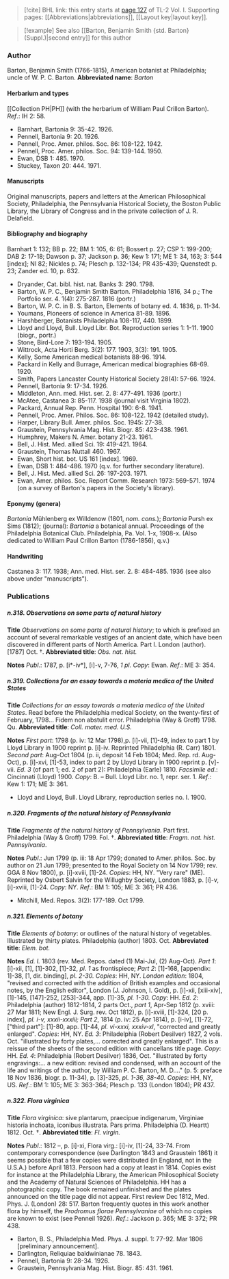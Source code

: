 > [!cite] BHL link: this entry starts at [page 127](https://www.biodiversitylibrary.org/page/33120258) of TL-2 Vol. I.
> Supporting pages: [[Abbreviations|abbreviations]], [[Layout key|layout key]].

> [!example] See also [[Barton, Benjamin Smith {std. Barton} (Suppl.)|second entry]] for this author

### Author

Barton, Benjamin Smith (1766-1815), American botanist at Philadelphia; uncle of W. P. C. Barton. 
**Abbreviated name**: *Barton*

#### Herbarium and types

[[Collection PH|PH]] (with the herbarium of William Paul Crillon Barton).
*Ref*.: IH 2: 58.
- Barnhart, Bartonia 9: 35-42. 1926.
- Pennell, Bartonia 9: 20. 1926.
- Pennell, Proc. Amer. philos. Soc. 86: 108-122. 1942.
- Pennell, Proc. Amer. philos. Soc. 94: 139-144. 1950.
- Ewan, DSB 1: 485. 1970.
- Stuckey, Taxon 20: 444. 1971.

#### Manuscripts

Original manuscripts, papers and letters at the American Philosophical Society, Philadelphia, the Pennsylvania Historical Society, the Boston Public Library, the Library of Congress and in the private collection of J. R. Delafield.

#### Bibliography and biography

Barnhart 1: 132; BB p. 22; BM 1: 105, 6: 61; Bossert p. 27; CSP 1: 199-200; DAB 2: 17-18; Dawson p. 37; Jackson p. 36; Kew 1: 171; ME 1: 34, 163; 3: 544 \[index\]; NI 82; Nickles p. 74; Plesch p. 132-134; PR 435-439; Quenstedt p. 23; Zander ed. 10, p. 632.
- Dryander, Cat. bibl. hist. nat. Banks 3: 290. 1798.
- Barton, W. P. C., Benjamin Smith Barton. Philadelphia 1816, 34 p.; The Portfolio ser. 4. 1(4): 275-287. 1816 (portr.)
- Barton, W. P. C. in B. S. Barton, Elements of botany ed. 4. 1836, p. 11-34.
- Youmans, Pioneers of science in America 81-89. 1896.
- Harshberger, Botanists Philadelphia 108-117, 440. 1899.
- Lloyd and Lloyd, Bull. Lloyd Libr. Bot. Reproduction series 1: 1-11. 1900 (biogr., portr.)
- Stone, Bird-Lore 7: 193-194. 1905.
- Wittrock, Acta Horti Berg. 3(2): 177. 1903, 3(3): 191. 1905.
- Kelly, Some American medical botanists 88-96. 1914.
- Packard in Kelly and Burrage, American medical biographies 68-69. 1920.
- Smith, Papers Lancaster County Historical Society 28(4): 57-66. 1924.
- Pennell, Bartonia 9: 17-34. 1926.
- Middleton, Ann. med. Hist. ser. 2. 8: 477-491. 1936 (portr.)
- McAtee, Castanea 3: 85-117. 1938 (journal visit Virginia 1802).
- Packard, Annual Rep. Penn. Hospital 190: 6-8. 1941.
- Pennell, Proc. Amer. Philos. Soc. 86: 108-122. 1942 (detailed study).
- Harper, Library Bull. Amer. philos. Soc. 1945: 27-38.
- Graustein, Pennsylvania Mag. Hist. Biogr. 85: 423-438. 1961.
- Humphrey, Makers N. Amer. botany 21-23. 1961.
- Bell, J. Hist. Med. allied Sci. 19: 419-421. 1964.
- Graustein, Thomas Nuttall 460. 1967.
- Ewan, Short hist. bot. US 161 \[index\]. 1969.
- Ewan, DSB 1: 484-486. 1970 (q.v. for further secondary literature).
- Bell, J. Hist. Med. allied Sci. 26: 197-203. 1971.
- Ewan, Amer. philos. Soc. Report Comm. Research 1973: 569-571. 1974 (on a survey of Barton's papers in the Society's library).

#### Eponymy (genera)

*Bartonia* Mühlenberg ex Willdenow (1801, *nom. cons.*); *Bartonia* Pursh ex Sims (1812); (journal): *Bartonia* a botanical annual. Proceedings of the Philadelphia Botanical Club. Philadelphia, Pa. Vol. 1-x, 1908-x. (Also dedicated to William Paul Crillon Barton (1786-1856), q.v.)

#### Handwriting

Castanea 3: 117. 1938; Ann. med. Hist. ser. 2. 8: 484-485. 1936 (see also above under "manuscripts").

### Publications

##### n.318. Observations on some parts of natural history

**Title**
*Observations on some parts of natural history*; to which is prefixed an account of several remarkable vestiges of an ancient date, which have been discovered in different parts of North America. Part I. London (author). \[1787\] Oct. †.
**Abbreviated title**: *Obs. nat. hist.*

**Notes**
*Publ*.: 1787, p. \[i\*-iv\*\], \[i\]-v, 7-76, *1 pl. Copy*: Ewan.
*Ref*.: ME 3: 354.

##### n.319. Collections for an essay towards a materia medica of the United States

**Title**
*Collections for an essay towards a materia medica of the United States*. Read before the Philadelphia medical Society, on the twenty-first of February, 1798... Fidem non abstulit error. Philadelphia (Way & Groff) 1798. Qu.
**Abbreviated title**: *Coll. mater. med. U.S.*

**Notes**
*First part*: 1798 (p. iv: 12 Mar 1798),p. \[i\]-vii, \[1\]-49, index to part 1 by Lloyd Library in 1900 reprint p. \[i\]-iv. Reprinted Philadelphia (R. Carr) 1801.
*Second part*: Aug-Oct 1804 (p. ii, deposit 14 Feb 1804; Med. Rep. rd. Aug-Oct), p. \[i\]-xvi, \[1\]-53, index to part 2 by Lloyd Library in 1900 reprint p. \[v\]-vii.
*Ed. 3* (of part 1; ed. 2 of part 2): Philadelphia (Earle) 1810.
*Facsimile ed*.: Cincinnati (Lloyd) 1900. *Copy*: B. – Bull. Lloyd Libr. no. 1, repr. ser. 1.
*Ref*.: Kew 1: 171; ME 3: 361.
- Lloyd and Lloyd, Bull. Lloyd Library, reproduction series no. I. 1900.

##### n.320. Fragments of the natural history of Pennsylvania

**Title**
*Fragments of the natural history of Pennsylvania*. Part first. Philadelphia (Way & Groff) 1799. Fol. †.
**Abbreviated title**: *Fragm. nat. hist. Pennsylvania*.

**Notes**
*Publ*.: Jun 1799 (p. iii: 18 Apr 1799; donated to Amer. philos. Soc. by author on 21 Jun 1799; presented to the Royal Society on 14 Nov 1799; rev. GGA 8 Nov 1800), p. \[i\]-xviii, \[1\]-24. *Copies*: HH, NY. "Very rare" (ME). Reprinted by Osbert Salvin for the Willughby Society, London 1883, p. \[i\]-v, \[i\]-xviii, \[1\]-24. *Copy*: NY.
*Ref*.: BM 1: 105; ME 3: 361; PR 436.
- Mitchill, Med. Repos. 3(2): 177-189. Oct 1799.

##### n.321. Elements of botany

**Title**
*Elements of botany*: or outlines of the natural history of vegetables. Illustrated by thirty plates. Philadelphia (author) 1803. Oct.
**Abbreviated title**: *Elem. bot.*

**Notes**
*Ed. I.* 1803 (rev. Med. Repos. dated (1) Mai-Jul, (2) Aug-Oct). *Part 1*: \[i\]-xii, \[1\], \[1\]-302, \[1\]-32, *pl. 1* as frontispiece; *Part 2*: \[1\]-168, \[appendix: 1\]-38, \[1, dir. binding\], *pl. 2-30. Copies*: HH, NY.
*London edition*: 1804, "revised and corrected with the addition of British examples and occasional notes, by the English editor", London (J. Johnson, I. Gold), p. \[i\]-xii, \[xiii-xiv\], \[1\]-145, \[147\]-252, \[253\]-344, app. \[1\]-35, *pl. 1-30. Copy*: HH.
*Ed. 2*: Philadelphia (author) 1812-1814, 2 parts Oct., *part 1*, Apr-Sep 1812 (p. xviii: 27 Mar 1811; New Engl. J. Surg. rev. Oct 1812), p. \[i\]-xviii, \[1\]-324, \[20 p. index\], *pl. i-v, xxxii-xxxiii; Part 2*, 1814 (p. iv: 25 Apr 1814), p. \[i-iv\], \[1\]-72, \["third part"\]: \[1\]-80, app. \[1\]-44, *pl. vi-xxxi, xxxiv-xl*, "corrected and greatly enlarged". *Copies*: HH, NY.
*Ed. 3*: Philadelphia (Robert Desilver) 1827, 2 vols. Oct. "illustrated by forty plates,... corrected and greatly enlarged". This is a reissue of the sheets of the second edition with cancellans title page. *Copy*: HH.
*Ed. 4*: Philadelphia (Robert Desilver) 1836, Oct. "illustrated by forty engravings:... a new edition: revised and condensed, with an account of the life and writings of the author, by William P. C. Barton, M. D...." (p. 5: preface 18 Nov 1836, biogr. p. 11-34), p. \[3\]-325, *pl. 1-36, 38-40. Copies*: HH, NY, US.
*Ref*.: BM 1: 105; ME 3: 363-364; Plesch p. 133 (London 1804); PR 437.

##### n.322. Flora virginica

**Title**
*Flora virginica*: sive plantarum, praecipue indigenarum, Virginiae historia inchoata, iconibus illustrata. Pars prima. Philadelphia (D. Heartt) 1812. Oct. †.
**Abbreviated title**: *Fl. virgin.*

**Notes**
*Publ*.: 1812 –, p. \[i\]-xi, Flora virg.: \[i\]-iv, \[1\]-24, 33-74. From contemporary correspondence (see Darlington 1843 and Graustein 1861) it seems possible that a few copies were distributed (in England, not in the U.S.A.) before April 1813. Persoon had a copy at least in 1814. Copies exist for instance at the Philadelphia Library, the American Philosophical Society and the Academy of Natural Sciences of Philadelphia. HH has a photographic copy. The book remained unfinished and the plates announced on the title page did not appear. First review Dec 1812, Med. Phys. J. (London) 28: 517. Barton frequently quotes in this work another flora by himself, the *Prodromus florae Pennsylvaniae* of which no copies are known to exist (see Penneil 1926).
*Ref*.: Jackson p. 365; ME 3: 372; PR 438.
- Barton, B. S., Philadelphia Med. Phys. J. suppl. 1: 77-92. Mar 1806 \[preliminary announcement\].
- Darlington, Reliquiae baldwinianae 78. 1843.
- Pennell, Bartonia 9: 28-34. 1926.
- Graustein, Pennsylvania Mag. Hist. Biogr. 85: 431. 1961.

